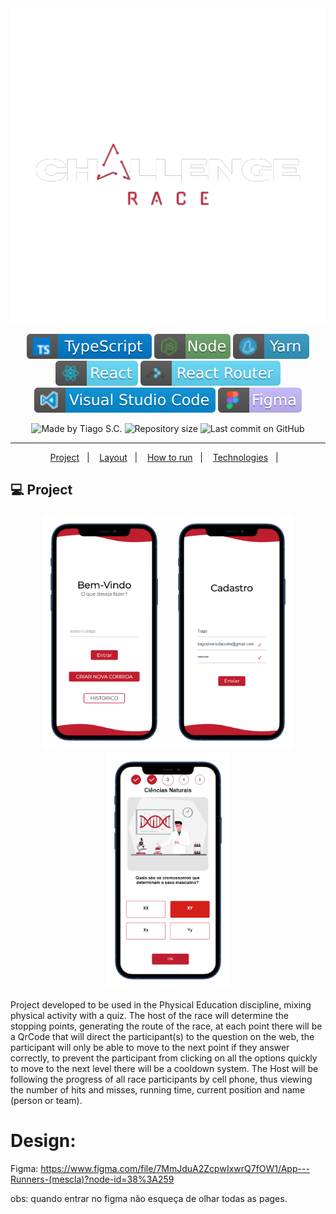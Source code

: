 
<div align="center">
    <img src=".github\ChallengeRace__3_-removebg-preview.png" width="600px"/>
</div>


<p align="center">
<img alt="badge typescript" src=".github\badge-typescript.svg">
<img alt="badge node" src=".github\badge-node.svg">
<img alt="badge yarn" src=".github\yarn.svg">
<img alt="badge react" src=".github\badge-react.svg">
<img alt="badge react router" src=".github\badge-router.svg">
<img alt="badge vscode" src=".github\badge-visual_studio_code.svg">
<img alt="badge figma" src=".github\figma.svg">
</p>

<p align="center">
<img alt="Made by Tiago S.C." src="https://img.shields.io/badge/made%20by-Tiago%20S.C.-%20?color=6942c3">
<img alt="Repository size" src="https://img.shields.io/github/repo-size/Tiago-Silverio-da-Costa/Web_Mobile_Corrida?color=6942c3">
<img alt="Last commit on GitHub" src="https://img.shields.io/github/last-commit/Tiago-Silverio-da-Costa/Web_Mobile_Corrida?color=6942c3">
</p>

---

<p align="center">
  <a href="#-project">Project</a>&nbsp;&nbsp;&nbsp;|&nbsp;&nbsp;&nbsp;
  <a href="#-layout">Layout</a>&nbsp;&nbsp;&nbsp;|&nbsp;&nbsp;&nbsp;
  <a href="#-howtorun">How to run</a>&nbsp;&nbsp;&nbsp;|&nbsp;&nbsp;&nbsp;
  <a href="#-technologies">Technologies</a>&nbsp;&nbsp;&nbsp;|&nbsp;&nbsp;&nbsp;
</p>



## 💻 Project

<div align="center">
    <img src=".github\home.png" width="200px"/>
    <img src=".github\Register.png" width="200px"/>
    <img src=".github\quiz.png" width="200px"/>
</div>

Project developed to be used in the Physical Education discipline, mixing physical activity with a quiz. The host of the race will determine the stopping points, generating the route of the race, at each point there will be a QrCode that will direct the participant(s) to the question on the web,
the participant will only be able to move to the next point if they answer correctly, to prevent the participant from clicking on all the options quickly to move to the next level there will be a cooldown system. The Host will be following the progress of all race participants by cell phone,
thus viewing the number of hits and misses, running time, current position and name (person or team).

# Design:

Figma: https://www.figma.com/file/7MmJduA2ZcpwIxwrQ7fOW1/App---Runners-(mescla)?node-id=38%3A259

obs: quando entrar no figma não esqueça de olhar todas as pages.
